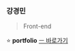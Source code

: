 ### 강경민           
             
> Front-end                        
      
         
   
⭐ **portfolio** [ㅡ 바로가기](https://portfolio-minomad.vercel.app)         


